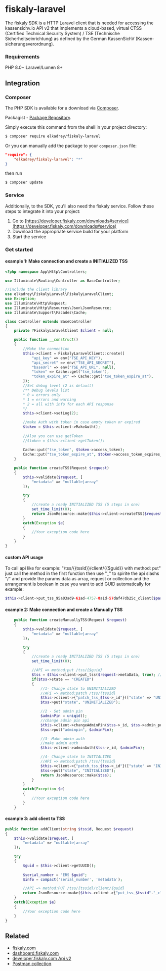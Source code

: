 # fiskaly-laravel

The fiskaly SDK is a HTTP Laravel client that is needed for accessing the kassensichv.io API v2 that implements a cloud-based, virtual CTSS (Certified Technical Security System) / TSE (Technische Sicherheitseinrichtung) as defined by the German KassenSichV (Kassen­sich­er­ungsver­ord­nung).

### Requirements
PHP 8.0+
Laravel/Lumen 8+

## Integration

### Composer

The PHP SDK is available for a download via [Composer](https://getcomposer.org/).

Packagist - [Package Repository](https://packagist.org/packages/fiskaly/fiskaly-sdk-php).

Simply execute this command from the shell in your project directory:

```bash
$ composer require elkadrey/fiskaly-laravel
```

Or you can manually add the package to your `composer.json` file:

```json
"require": {
    "elkadrey/fiskaly-laravel": "*"
}
```
then run 
```bash 
$ composer update 
```

### Service

Additionally, to the SDK, you'll also need the fiskaly service. Follow these steps to integrate it into your project:

1. Go to [https://developer.fiskaly.com/downloads#service](https://developer.fiskaly.com/downloads#service)
2. Download the appropriate service build for your platform
3. Start the service

### Get started

#### example 1: Make connection and create a INITIALIZED TSS

```php
<?php namespace App\Http\Controllers;

use Illuminate\Routing\Controller as BaseController;

//include the client library
use elkadrey\FiskalyLaravel\FiskalyLaravelClient;
use Exception;
use Illuminate\Http\Request;
use Illuminate\Http\Resources\Json\JsonResource;
use Illuminate\Support\Facades\Cache;

class Controller extends BaseController
{
    private ?FiskalyLaravelClient $client = null;

    public function __construct()
    {
        //Make the connection
        $this->client = FiskalyLaravelClient::create([
            "api_key" => env("TSE_API_KEY"), 
            "api_secret" => env("TSE_API_SECRET"), 
            "baseUrl" => env("TSE_API_URL", null),
            "token" => Cache::get("tse_token"),
            "token_expire_at" => Cache::get("tse_token_expire_at"),
        ]);
        //Set debug level (2 is default)
        /** Debug levels list
        * 0 = errors only
        * 1 = errors and warning
        * 2 = all with info for each API response
        */
        $this->client->setLog(2);

        //make Auth with token in case empty token or expired
        $token = $this->client->MakeAuth();
        
        //Also you can use getToken
        //$token = $this->client->getToken();
        
        Cache::put("tse_token", $token->access_token);
        Cache::put("tse_token_expire_at", $token->access_token_expires_at);
    }

    public function createTSS(Request $request)
    {
        $this->validate($request, [
            "metadata" => "nullable|array"
        ]);

        try
        {
            //create a ready INITIALIZED TSS (5 steps in one)
            set_time_limit(0);
            return JsonResource::make($this->client->createTSS($request->metadata));
        }
        catch(Exception $e)
        {
            //Your exception code here
        }
    }
}
```

#### custom API usage
To call api like for example: "/tss/{{tssId}}/client/{{$guid}} with method: put" just call the method in the first function then use "_" to spirite the api slashs "/" 
and provide the params data as array, request or collection and the arrangement is boolean in case you want to add GUID automatically for example:
```php
$this->client->put_tss_95a03ad9-61ad-4757-8a1d-57daf47db25c_client($params, true);
```

#### example 2: Make connection and create a Manually TSS

```php
    public function createManuallyTSS(Request $request)
    {
        $this->validate($request, [
            "metadata" => "nullable|array"
        ]);

        try
        {
            //create a ready INITIALIZED TSS (5 steps in one)
            set_time_limit(0);

            //API => method:put /tss/{$guid}
            $tss = $this->client->put_tss($request->metaData, true); //return laravel collection 
            if($tss->state == "CREATED")
            {
                //1- Change state to UNINITIALIZED
                //API => method:patch /tss/{tssid}
                $this->client->{"patch_tss_$tss->_id"}(["state" => "UNINITIALIZED"]);
                $tss->put("state", "UNINITIALIZED");

                //2 - Set admin pin
                $adminPin = uniqid();
                //change admin pin api
                $this->client->changeAdminPin($tss->_id, $tss->admin_puk, $adminPin);                
                $tss->put("adminpin", $adminPin);

                //3- Make admin auth
                //make admin auth
                $this->client->adminAuth($tss->_id, $adminPin);

                //4- Change state to INITIALIZED
                //API => method:patch /tss/{tssid}
                $this->client->{"patch_tss_$tss->_id"}(["state" => "INITIALIZED"]);                
                $tss->put("state", "INITIALIZED");
                return JsonResource::make($tss);
            }
        }
        catch(Exception $e)
        {
            //Your exception code here
        }
    }
```

#### example 3: add client to TSS

```php
public function addClient(string $tssid, Request $request)
{
    $this->validate($request, [
        "metadata" => "nullable|array"
    ]);

    try
    {
        $guid = $this->client->getUUID();
        
        $serial_number = "ERS $guid";
        $info = compact('serial_number', 'metadata');

        //API => method:PUT /tss/{tssid}/client/{guid}
        return JsonResource::make($this->client->{"put_tss_$tssid"."_client_$guid"}($info));
    }
    catch(Exception $e)
    {
        //Your exception code here
    }
}
```

## Related

* [fiskaly.com](https://fiskaly.com)
* [dashboard.fiskaly.com](https://dashboard.fiskaly.com)
* [developer.fiskaly.com Api v2](https://developer.fiskaly.com/api/kassensichv/v2)
* [ Postman collection ](https://developer.fiskaly.com/api/kassensichv/v2#section/How-to-raise-an-Issue)
